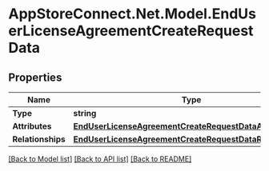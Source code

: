 # AppStoreConnect.Net.Model.EndUserLicenseAgreementCreateRequestData

## Properties

Name | Type | Description | Notes
------------ | ------------- | ------------- | -------------
**Type** | **string** |  | 
**Attributes** | [**EndUserLicenseAgreementCreateRequestDataAttributes**](EndUserLicenseAgreementCreateRequestDataAttributes.md) |  | 
**Relationships** | [**EndUserLicenseAgreementCreateRequestDataRelationships**](EndUserLicenseAgreementCreateRequestDataRelationships.md) |  | 

[[Back to Model list]](../README.md#documentation-for-models) [[Back to API list]](../README.md#documentation-for-api-endpoints) [[Back to README]](../README.md)

